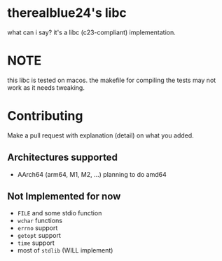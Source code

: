 # therealblue24's libc
what can i say? it's a libc (c23-compliant) implementation.

# NOTE
this libc is tested on macos. the makefile for compiling the tests may not work as it needs tweaking.

# Contributing
Make a pull request with explanation (detail) on what you added.

## Architectures supported
* AArch64 (arm64, M1, M2, ...)
planning to do amd64

## Not Implemented for now
* `FILE` and some stdio function
* `wchar` functions
* `errno` support
* `getopt` support
* `time` support
* most of `stdlib` (WILL implement)
